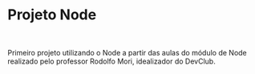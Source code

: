 <h1>Projeto Node</h1><br>
<p>Primeiro projeto utilizando o Node a partir das aulas do módulo de Node realizado pelo professor Rodolfo Mori, idealizador do DevClub.</p>

